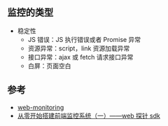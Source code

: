 ## 监控的类型

-   稳定性
    -   JS 错误：JS 执行错误或者 Promise 异常
    -   资源异常：script，link 资源加载异常
    -   接口异常：ajax 或 fetch 请求接口异常
    -   白屏：页面空白

## 参考

-   [web-monitoring](https://github.com/kisslove/web-monitoring)
-   [从零开始搭建前端监控系统（一）——web 探针 sdk](https://juejin.cn/post/6844903953319067655#heading-15)
